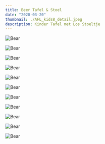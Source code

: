 ```yaml
---
title: Beer Tafel & Stoel
date: "2020-03-20"
thumbnail: ./AFL_kids8_detail.jpeg
description: Kinder Tafel met Los Stoeltje
---
```


<div class="kg-card kg-image-card kg-width-wide">

![Bear](./AFL_kids10_detail_01.jpeg)

</div>
<div class="kg-card kg-image-card kg-width-wide">

![Bear](./AFL_kids2.jpeg)

</div>
<div class="kg-card kg-image-card kg-width-wide">

![Bear](./AFL_kids3.jpeg)

</div>
<div class="kg-card kg-image-card kg-width-wide">

![Bear](./AFL_kids8.jpeg)

</div>

<div class="kg-card kg-image-card kg-width-wide">

![Bear](./AFL_kids10.jpeg)

</div>
<div class="kg-card kg-image-card kg-width-wide">

![Bear](./AFL_kids11.jpeg)

</div>
<div class="kg-card kg-image-card kg-width-wide">

![Bear](./AFL_kids12.jpeg)

</div>
<div class="kg-card kg-image-card kg-width-wide">

![Bear](./AFL_kids13.jpeg)

</div>
<div class="kg-card kg-image-card kg-width-wide">

![Bear](./AFL_kids_fixed_seat_1.jpeg)

</div>

<div class="kg-card kg-image-card kg-width-wide">

![Bear](./AFL_kids_fixed_seat_2.jpeg)

</div>

<div class="kg-card kg-image-card kg-width-wide">

![Bear](./AFL_kids9.jpeg)

</div>
